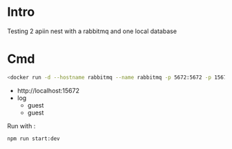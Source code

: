 # Intro 
Testing 2 apiin nest with a rabbitmq and one local database 

# Cmd

```bash
<docker run -d --hostname rabbitmq --name rabbitmq -p 5672:5672 -p 15672:15672 rabbitmq:3-management>
```

- http://localhost:15672
- log 
    - guest
    - guest

Run with :

```bash
npm run start:dev
```